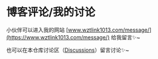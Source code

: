 # 博客评论/我的讨论

小伙伴可以进入我的网站 [www.wztlink1013.com/message/](https://www.wztlink1013.com/message/) 给我留言✨~

也可以在本仓库讨论区（[Discussions](https://github.com/wztlink1013/comment/discussions)）留言讨论✨~
